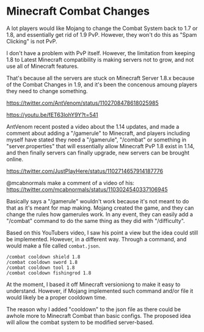 # Minecraft Combat Changes

A lot players would like Mojang to change the Combat System back to 1.7 or 1.8, and essentially get rid of 1.9 PvP. However, they won't do this as "Spam Clicking" is not PvP.

I don't have a problem with PvP itself. However, the limitation from keeping 1.8 to Latest Minecraft compatibility is making servers not to grow, and not use all of Minecraft features.

That's because all the servers are stuck on Minecraft Server 1.8.x because of the Combat Changes in 1.9, and it's been the concenous amoung players they need to change something.

https://twitter.com/AntVenom/status/1102708478618025985

https://youtu.be/fET63lohY9Y?t=541

AntVenom recent posted a video about the 1.14 updates, and made a comment about adding a "/gamerule" to Minecraft, and players including myself have stated they need a "/gamerule", "/combat" or something in "server.properties" that will essentially allow Minecraft PvP 1.8 exist in  1.14, and then finally servers can finally upgrade, new servers can be brought online.

https://twitter.com/JustPlayHere/status/1102714657914187776

@mcabnormals make a comment of a video of his:
https://twitter.com/mcabnormals/status/1103024540337106945

Basically says a "/gamerule" wouldn't work because it's not meant to do that as it's meant for map making. Mojang created the game, and they can change the rules how gamerules work. In any event, they can easily add a "/combat" command to do the same thing as they did with "/difficulty".

Based on this YouTubers video, I saw his point a view but the idea could still be implemented. However, in a different way. Through a command, and would make a file called `combat.json`.

```
/combat cooldown shield 1.8
/combat cooldown sword 1.8
/combat cooldown tool 1.8
/combat cooldown fishingrod 1.8
```

At the moment, I based it off Minecraft versioniong to make it easy to understand. However, if Mojang implemented such command and/or file it would likely be a proper cooldown time.

The reason why I added "cooldown" to the json file as there could be awhole more to Minecraft Combat than basic configs. The proposed idea will allow the combat system to be modified server-based.
